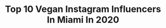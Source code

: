 ---
title: Top 10 Vegan Instagram Influencers In Miami In 2020
description: >-
  Find top vegan Instagram influencers in Miami in 2020. Most popular hashtags: #miami #vegan #miamibeach #stayhome.
platform: Instagram
profiles:
  - username: "nataliaavegaa"
    fullname: >-
      NATALIA VEGA
    location: "United States"
    followers: 8776
    engagement: 505
    commentsToLikes: 0.021407
    avatar: "https://scontent-ams4-1.cdninstagram.com/v/t51.2885-19/s320x320/70497715_2350883618573258_6300334994480955392_n.jpg?_nc_ht=scontent-ams4-1.cdninstagram.com&_nc_ohc=hZrE0zp5bDIAX8uEwVi&oh=535f9e9c1dffc806f3f2e442ed7ffbcd&oe=5EB83583"
    verified: false
    hashtags: "#ahimsa, #photoshopfix, #cleanpic, #vegantacos"
  - username: "lexisheinberg"
    fullname: >-
      L E X
    location: "United States"
    followers: 280411
    engagement: 170
    commentsToLikes: 0.023921
    avatar: "https://scontent-ams4-1.cdninstagram.com/v/t51.2885-19/s320x320/70840879_457218691577748_8256158394071646208_n.jpg?_nc_ht=scontent-ams4-1.cdninstagram.com&_nc_ohc=Kp49gRx74xkAX_nf_g2&oh=bc2cf7ab12a8f902c4743f8c63e18666&oe=5ECBA87C"
    verified: false
    hashtags: "#nodaysoff, #alonetogether"
  - username: "jnevilus"
    fullname: >-
      Jordan Nevilus
    location: "United States"
    followers: 27685
    engagement: 128
    commentsToLikes: 0.028825
    avatar: "https://scontent-amt2-1.cdninstagram.com/v/t51.2885-19/s150x150/30593644_232312133994597_7536308320345260032_n.jpg?_nc_ht=scontent-amt2-1.cdninstagram.com&_nc_ohc=UWHLwFu_CKsAX8pMp8l&oh=8b4509311b9eaabc0fb0135b67da705c&oe=5E8769B7"
    verified: false
    hashtags: "#elitemodel, #nextmodels, #beauty, #canonphotography"
  - username: "richelimurari"
    fullname: >-
      Richeli Murari
    location: "United States"
    followers: 96600
    engagement: 151
    commentsToLikes: 0.047822
    avatar: "https://scontent-hkt1-1.cdninstagram.com/v/t51.2885-19/s320x320/51096653_306111150254508_4961511452578938880_n.jpg?_nc_ht=scontent-hkt1-1.cdninstagram.com&_nc_ohc=5MZ_5QBgTSYAX9a0OhT&oh=d881b9ee497767ea2dfa97666263813c&oe=5EA53EE4"
    verified: false
    hashtags: "#coronav, #energy, #miami, #nautica"
  - username: "adamgodrosi"
    fullname: >-
      Adam Gödrösi
    location: "United States"
    followers: 49468
    engagement: 217
    commentsToLikes: 0.017283
    avatar: "https://scontent-ams4-1.cdninstagram.com/v/t51.2885-19/s320x320/26266231_211076489462573_8834914192214458368_n.jpg?_nc_ht=scontent-ams4-1.cdninstagram.com&_nc_ohc=66o3FkeAEjkAX9fU_rC&oh=6306d419d4db45bf7b9fc6ca32131129&oe=5EB1E942"
    verified: false
    hashtags: "#muscle, #palmtrees, #spiritual, #bodyweight"
  - username: "brookprettyass"
    fullname: >-
      All Hail Brook Lauryn. 👑
    location: "United States"
    followers: 8255
    engagement: 569
    commentsToLikes: 0.045415
    avatar: "https://scontent-lhr8-1.cdninstagram.com/v/t51.2885-19/s320x320/92425373_274237640248148_878256224313802752_n.jpg?_nc_ht=scontent-lhr8-1.cdninstagram.com&_nc_ohc=b78Dd00wrk0AX8efbhF&oh=1ed06d30d6fa5bdba9131bb8a1d2b358&oe=5EBC3F4E"
    verified: false
    hashtags: "#spaghetti, #beyondmeat, #atlbraids, #fuck"
  - username: "samantha_shane"
    fullname: >-
      Samantha Shane 🌱
    location: "United States"
    followers: 344191
    engagement: 123
    commentsToLikes: 0.013956
    avatar: "https://scontent-lhr8-1.cdninstagram.com/v/t51.2885-19/s320x320/83940763_1538874339610140_4938240542380130304_n.jpg?_nc_ht=scontent-lhr8-1.cdninstagram.com&_nc_ohc=RgZ_COABh0UAX8Vm4R3&oh=d409043181f422448f94d1672def6ea5&oe=5EBA4C33"
    verified: false
    hashtags: "#shareforshare, #wynwoodmiami, #tattooed, #followmonday"
  - username: "cubanbabiieats"
    fullname: >-
      𝙻𝚎𝚜𝚕𝚢  🧿
    location: "United States"
    followers: 6963
    engagement: 1107
    commentsToLikes: 0.257226
    avatar: "https://scontent-ams4-1.cdninstagram.com/v/t51.2885-19/s320x320/90228686_3532383886986101_4453182475161567232_n.jpg?_nc_ht=scontent-ams4-1.cdninstagram.com&_nc_ohc=wbKmKieF3H0AX-8fINc&oh=154d1b7d9c093faf31c90099a7678768&oe=5EB25408"
    verified: false
    hashtags: "#newyearmood, #love, #waffles, #donut"
  - username: "40yardsofgold"
    fullname: >-
      40 Yards of Gold
    location: "United States"
    followers: 21142
    engagement: 499
    commentsToLikes: 0.049540
    avatar: "https://scontent-ams4-1.cdninstagram.com/v/t51.2885-19/s320x320/59425827_292531721675671_6460031950244544512_n.jpg?_nc_ht=scontent-ams4-1.cdninstagram.com&_nc_ohc=9AwVAYZlJ3EAX-a-QPY&oh=11bb8e163e5a334d6af37c65b8e80882&oe=5EB877ED"
    verified: false
    hashtags: "#fitness, #sportdrink, #bracketchallenge, #godsofspeed"
  - username: "therealkatherinrojas"
    fullname: >-
      KATHERIN ROJAS
    location: "United States"
    followers: 183775
    engagement: 256
    commentsToLikes: 0.039877
    avatar: "https://scontent-lhr8-1.cdninstagram.com/v/t51.2885-19/s150x150/88279147_192611398665551_7177048165894324224_n.jpg?_nc_ht=scontent-lhr8-1.cdninstagram.com&_nc_ohc=N4XGbcjjGh0AX-XHoLY&oh=5823b236078ad17e3df40fff469762e0&oe=5EBB31EE"
    verified: false
    hashtags: "#plants, #katherinrojas, #vegains, #miami"
---